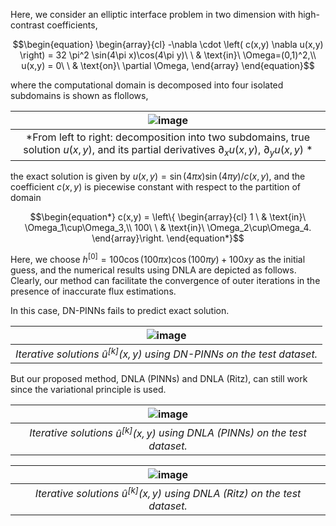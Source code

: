 Here, we consider an elliptic interface problem in two dimension with high-contrast coefficients, 
```math
\begin{equation}
\begin{array}{cl}
-\nabla \cdot \left( c(x,y) \nabla u(x,y)  \right) = 32 \pi^2 \sin(4\pi x)\cos(4\pi y)\ \ & \text{in}\ \Omega=(0,1)^2,\\
u(x,y) = 0\ \ & \text{on}\ \partial \Omega, 
\end{array}
\end{equation}
```
where the computational domain is decomposed into four isolated subdomains is shown as flollows, 

|![image](https://github.com/AI4SC-TJU/DDLM/assets/93070782/5c881b55-2782-46f0-860a-eab6cf2103b2)|
|:--------------------------------------------------------------:|
| *From left to right: decomposition into two subdomains, true solution $`u(x,y)`$, and its partial derivatives $`\partial_x u(x,y)`$, $`\partial_y u(x,y)`$ * |


the exact solution is given by $`u(x,y) = \sin(4\pi x) \sin(4\pi y) / c(x,y)`$, and the coefficient $`c(x,y)`$ is piecewise constant with respect to the partition of domain
```math
\begin{equation*}
c(x,y) = \left\{
\begin{array}{cl}
1 \ & \text{in}\ \Omega_1\cup\Omega_3,\\
100\ \ & \text{in}\ \Omega_2\cup\Omega_4.
\end{array}\right.
\end{equation*}
```
Here, we choose $`h^{[0]}=100\cos(100\pi x)\cos(100\pi y)+100xy`$ as the initial guess, and the numerical results using DNLA are depicted as follows. Clearly, our method can facilitate the convergence of outer iterations in the presence of inaccurate flux estimations.

In this case, DN-PINNs fails to predict exact solution.

|![image](https://github.com/AI4SC-TJU/DDLM/assets/93070782/c6c9745a-48cd-4a65-9cea-3dd6758e85d8)|
|:--------------------------------------------------------------:|
| *Iterative solutions $`\hat{u}^{[k]}(x,y)`$ using DN-PINNs on the test dataset.* |


But our proposed method, DNLA (PINNs) and DNLA (Ritz), can still work since the variational principle is used.


|![image](https://github.com/AI4SC-TJU/DDLM/assets/93070782/0e171466-8756-4bbe-86cc-a7291e438ea8)|
|:--------------------------------------------------------------:|
| *Iterative solutions $`\hat{u}^{[k]}(x,y)`$ using DNLA (PINNs) on the test dataset.* |

|![image](https://github.com/AI4SC-TJU/DDLM/assets/93070782/8341dc5d-c3af-4301-aaac-8174c26dbec9)|
|:--------------------------------------------------------------:|
| *Iterative solutions $`\hat{u}^{[k]}(x,y)`$ using DNLA (Ritz) on the test dataset.* |




